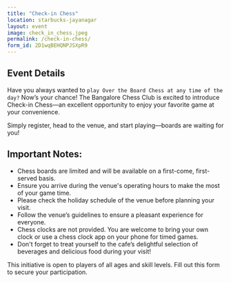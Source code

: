 ```yaml
---
title: "Check-in Chess"
location: starbucks-jayanagar
layout: event
image: check_in_chess.jpeg
permalink: /check-in-chess/
form_id: 2D1wqBEHQNPJSXpR9
---
```


## Event Details

Have you always wanted to `play Over the Board Chess at any time of the day?` Now’s your chance!
The Bangalore Chess Club is excited to introduce Check-in Chess—an excellent opportunity to enjoy your favorite game at your convenience.

Simply register, head to the venue, and start playing—boards are waiting for you!

## Important Notes:

- Chess boards are limited and will be available on a first-come, first-served basis.
- Ensure you arrive during the venue's operating hours to make the most of your game time.
- Please check the holiday schedule of the venue before planning your visit.
- Follow the venue’s guidelines to ensure a pleasant experience for everyone.
- Chess clocks are not provided. You are welcome to bring your own clock or use a chess clock app on your phone for timed games.
- Don't forget to treat yourself to the cafe’s delightful selection of beverages and delicious food during your visit!


This initiative is open to players of all ages and skill levels. Fill out this form to secure your participation.

